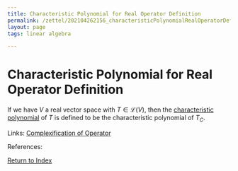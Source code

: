 ```yaml
---
title: Characteristic Polynomial for Real Operator Definition
permalink: /zettel/202104262156_characteristicPolynomialRealOperatorDefinition
layout: page
tags: linear algebra

---
```

# Characteristic Polynomial for Real Operator Definition

If we have $V$ a real vector space with $T \in \mathcal{L}(V)$, then the [characteristic polynomial](202104241811_characteristicPolynomialDefinition) of
$T$ is defined to be the characteristic polynomial of $T_C$.

Links: [Complexification of Operator](202104251532_complexificationOperator)

References: 

[Return to Index](index)